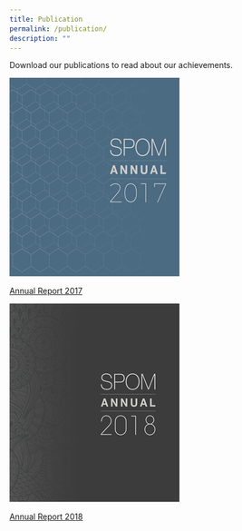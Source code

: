 ```yaml
---
title: Publication
permalink: /publication/
description: ""
---
```

<style type="text/css">.bp-section-pagetitle {
        background: url(/files/Assets/images/publication-bg.jpg) no-repeat center center !important;
        background-size: auto;
        background-size: 100% !important;
        height: 338px !important;
    }</style>
		
<div class="container">
                <div class="row justify-content-center publication-highlights-main">
                    <div class="col-12 col-md-12 align-center text-center">                        
                        <p class="mbr-section-subtitle align-center mbr-fonts-style pb-2 display-5">
                            Download our publications to read about our achievements.
                        </p>
             </div>
      </div>
</div>
<div class="publication-mission-main">
		<div class="book-container">
				<div class="row">
						<div class="col-sm-6 col-12">
								<div class="ms-box">
										<a href="/files/Assets/media/files/SPOM_Annual_2017.pdf">
												<img src="/files/Assets/images/spom-annual-2017.jpg">
												<p>
														Annual Report 2017
												</p>
										</a>
								</div>
						</div>
						<div class="col-sm-6 col-12">
								<div class="ms-box">
										<a href="/files/Assets/media/files/SPOM_Annual_2018.pdf">
												<img src="/files/Assets/images/spom-annual-2018.jpg">
												<p>Annual Report 2018</p>
										</a>
								</div>
						</div>
				</div>
		</div>
</div>
